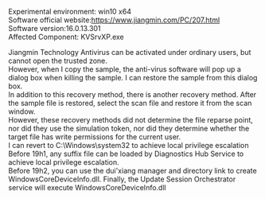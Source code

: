Experimental environment: win10 x64      
Software official website:https://www.jiangmin.com/PC/207.html   
Software version:16.0.13.301   
Affected Component: KVSrvXP.exe   
  
Jiangmin Technology Antivirus can be activated under ordinary users, but cannot open the trusted zone.    
However, when I copy the sample, the anti-virus software will pop up a dialog box when killing the sample. I can restore the sample from this dialog box.  
In addition to this recovery method, there is another recovery method. After the sample file is restored, select the scan file and restore it from the scan window.  
However, these recovery methods did not determine the file reparse point, nor did they use the simulation token, nor did they determine whether the target file has write permissions for the current user.  
I can revert to C:\Windows\system32 to achieve local privilege escalation  
Before 19h1, any suffix file can be loaded by Diagnostics Hub Service to achieve local privilege escalation.      
Before 19h2, you can use the dui'xiang manager and directory link to create WindowsCoreDeviceInfo.dll. Finally, the Update Session Orchestrator service will execute      WindowsCoreDeviceInfo.dll    
